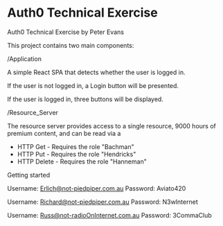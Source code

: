 # Auth0 Technical Exercise
Auth0 Technical Exercise by Peter Evans

This project contains two main components:

/Application

A simple React SPA that detects whether the user is logged in.

If the user is not logged in, a Login button will be presented.

If the user is logged in, three buttons will be displayed.

/Resource_Server

The resource server provides access to a single resource, 9000 hours of premium content, and can be read via a 
  * HTTP Get - Requires the role "Bachman"
  * HTTP Put - Requires the role "Hendricks"
  * HTTP Delete - Requires the role "Hanneman"






Getting started

Username: Erlich@not-piedpiper.com.au
Password: Aviato420

Username: Richard@not-piedpiper.com.au
Password: N3wInternet

Username: Russ@not-radioOnInternet.com.au
Password: 3CommaClub

